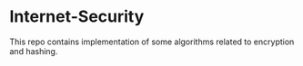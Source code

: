 # Internet-Security
This repo contains implementation of some algorithms related to encryption and hashing.
